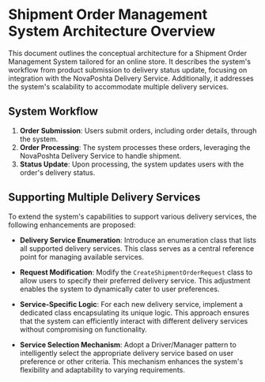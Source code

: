 # Shipment Order Management System Architecture Overview

This document outlines the conceptual architecture for a Shipment Order Management System tailored for an online store.
It describes the system's workflow from product submission to delivery status update, focusing on integration with the
NovaPoshta Delivery Service. Additionally, it addresses the system's scalability to accommodate multiple delivery
services.

## System Workflow

1. **Order Submission**: Users submit orders, including order details, through the system.
2. **Order Processing**: The system processes these orders, leveraging the NovaPoshta Delivery Service to handle
   shipment.
3. **Status Update**: Upon processing, the system updates users with the order's delivery status.

## Supporting Multiple Delivery Services

To extend the system's capabilities to support various delivery services, the following enhancements are proposed:

- **Delivery Service Enumeration**: Introduce an enumeration class that lists all supported delivery services. This
  class serves as a central reference point for managing available services.

- **Request Modification**: Modify the `CreateShipmentOrderRequest` class to allow users to specify their preferred
  delivery service. This adjustment enables the system to dynamically cater to user preferences.

- **Service-Specific Logic**: For each new delivery service, implement a dedicated class encapsulating its unique logic.
  This approach ensures that the system can efficiently interact with different delivery services without compromising
  on functionality.

- **Service Selection Mechanism**: Adopt a Driver/Manager pattern to intelligently select the appropriate delivery
  service based on user preference or other criteria. This mechanism enhances the system's flexibility and adaptability
  to varying requirements.
